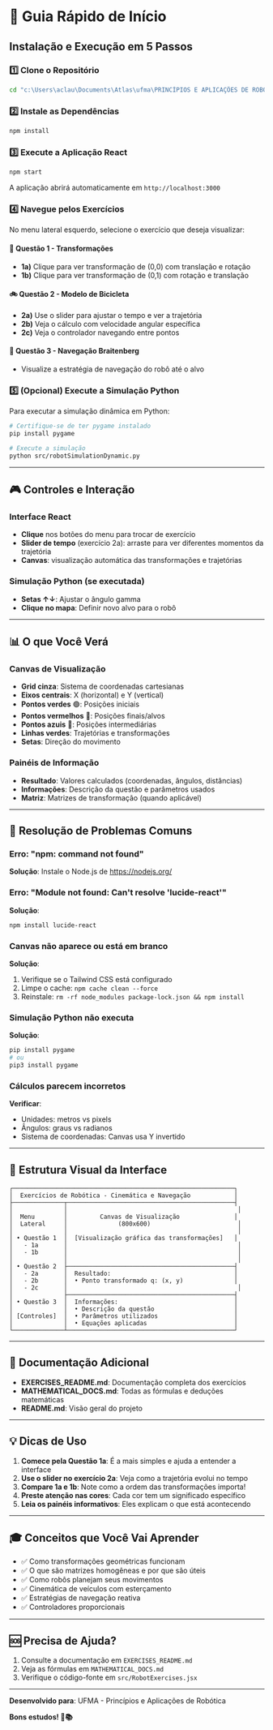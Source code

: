 # 🚀 Guia Rápido de Início

## Instalação e Execução em 5 Passos

### 1️⃣ Clone o Repositório

```bash
cd "c:\Users\aclau\Documents\Atlas\ufma\PRINCÍPIOS E APLICAÇÕES DE ROBÓTICAS\principios-e-aplicacoes-de-robotica"
```

### 2️⃣ Instale as Dependências

```bash
npm install
```

### 3️⃣ Execute a Aplicação React

```bash
npm start
```

A aplicação abrirá automaticamente em `http://localhost:3000`

### 4️⃣ Navegue pelos Exercícios

No menu lateral esquerdo, selecione o exercício que deseja visualizar:

#### 📐 Questão 1 - Transformações

- **1a)** Clique para ver transformação de (0,0) com translação e rotação
- **1b)** Clique para ver transformação de (0,1) com rotação e translação

#### 🚲 Questão 2 - Modelo de Bicicleta

- **2a)** Use o slider para ajustar o tempo e ver a trajetória
- **2b)** Veja o cálculo com velocidade angular específica
- **2c)** Veja o controlador navegando entre pontos

#### 🎯 Questão 3 - Navegação Braitenberg

- Visualize a estratégia de navegação do robô até o alvo

### 5️⃣ (Opcional) Execute a Simulação Python

Para executar a simulação dinâmica em Python:

```bash
# Certifique-se de ter pygame instalado
pip install pygame

# Execute a simulação
python src/robotSimulationDynamic.py
```

---

## 🎮 Controles e Interação

### Interface React

- **Clique** nos botões do menu para trocar de exercício
- **Slider de tempo** (exercício 2a): arraste para ver diferentes momentos da trajetória
- **Canvas**: visualização automática das transformações e trajetórias

### Simulação Python (se executada)

- **Setas ↑↓**: Ajustar o ângulo gamma
- **Clique no mapa**: Definir novo alvo para o robô

---

## 📊 O que Você Verá

### Canvas de Visualização

- **Grid cinza**: Sistema de coordenadas cartesianas
- **Eixos centrais**: X (horizontal) e Y (vertical)
- **Pontos verdes** 🟢: Posições iniciais
- **Pontos vermelhos** 🔴: Posições finais/alvos
- **Pontos azuis** 🔵: Posições intermediárias
- **Linhas verdes**: Trajetórias e transformações
- **Setas**: Direção do movimento

### Painéis de Informação

- **Resultado**: Valores calculados (coordenadas, ângulos, distâncias)
- **Informações**: Descrição da questão e parâmetros usados
- **Matriz**: Matrizes de transformação (quando aplicável)

---

## 🔧 Resolução de Problemas Comuns

### Erro: "npm: command not found"

**Solução**: Instale o Node.js de https://nodejs.org/

### Erro: "Module not found: Can't resolve 'lucide-react'"

**Solução**:

```bash
npm install lucide-react
```

### Canvas não aparece ou está em branco

**Solução**:

1. Verifique se o Tailwind CSS está configurado
2. Limpe o cache: `npm cache clean --force`
3. Reinstale: `rm -rf node_modules package-lock.json && npm install`

### Simulação Python não executa

**Solução**:

```bash
pip install pygame
# ou
pip3 install pygame
```

### Cálculos parecem incorretos

**Verificar**:

- Unidades: metros vs pixels
- Ângulos: graus vs radianos
- Sistema de coordenadas: Canvas usa Y invertido

---

## 📱 Estrutura Visual da Interface

```
┌─────────────────────────────────────────────────────────────┐
│  Exercícios de Robótica - Cinemática e Navegação            │
├──────────────┬──────────────────────────────────────────────┤
│              │                                               │
│  Menu        │         Canvas de Visualização               │
│  Lateral     │              (800x600)                        │
│              │                                               │
│ • Questão 1  │  [Visualização gráfica das transformações]   │
│   - 1a       │                                               │
│   - 1b       │                                               │
│              │                                               │
│ • Questão 2  ├──────────────────────────────────────────────┤
│   - 2a       │  Resultado:                                  │
│   - 2b       │  • Ponto transformado q: (x, y)              │
│   - 2c       │                                               │
│              ├──────────────────────────────────────────────┤
│ • Questão 3  │  Informações:                                │
│              │  • Descrição da questão                      │
│ [Controles]  │  • Parâmetros utilizados                     │
│              │  • Equações aplicadas                        │
└──────────────┴──────────────────────────────────────────────┘
```

---

## 📖 Documentação Adicional

- **EXERCISES_README.md**: Documentação completa dos exercícios
- **MATHEMATICAL_DOCS.md**: Todas as fórmulas e deduções matemáticas
- **README.md**: Visão geral do projeto

---

## 💡 Dicas de Uso

1. **Comece pela Questão 1a**: É a mais simples e ajuda a entender a interface
2. **Use o slider no exercício 2a**: Veja como a trajetória evolui no tempo
3. **Compare 1a e 1b**: Note como a ordem das transformações importa!
4. **Preste atenção nas cores**: Cada cor tem um significado específico
5. **Leia os painéis informativos**: Eles explicam o que está acontecendo

---

## 🎓 Conceitos que Você Vai Aprender

- ✅ Como transformações geométricas funcionam
- ✅ O que são matrizes homogêneas e por que são úteis
- ✅ Como robôs planejam seus movimentos
- ✅ Cinemática de veículos com esterçamento
- ✅ Estratégias de navegação reativa
- ✅ Controladores proporcionais

---

## 🆘 Precisa de Ajuda?

1. Consulte a documentação em `EXERCISES_README.md`
2. Veja as fórmulas em `MATHEMATICAL_DOCS.md`
3. Verifique o código-fonte em `src/RobotExercises.jsx`

---

**Desenvolvido para**: UFMA - Princípios e Aplicações de Robótica

**Bons estudos! 🤖📚**
